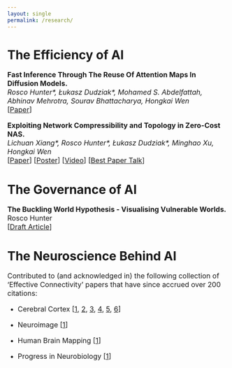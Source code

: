```yaml
---
layout: single
permalink: /research/
---
```

<h1>The Efficiency of AI</h1>
<p style="font-size: 16px;"><b>Fast Inference Through The Reuse Of Attention Maps In Diffusion Models.</b><br>
<em>Rosco Hunter*, Łukasz Dudziak*, Mohamed S. Abdelfattah, Abhinav Mehrotra, Sourav Bhattacharya, Hongkai Wen</em><br>
[<a href="../PHAST_Diffusion.pdf">Paper</a>]

<p style="font-size: 16px;"><b>Exploiting Network Compressibility and Topology in Zero-Cost NAS.</b><br>
<em>Lichuan Xiang*, Rosco Hunter*, Łukasz Dudziak*, Minghao Xu, Hongkai Wen</em><br>
[<a href="../Paper.pdf">Paper</a>]  [<a href="../AutoML_Poster.pdf">Poster</a>]  [<a href="https://www.youtube.com/watch?v=bypTOrUDlnU">Video</a>] [<a href="https://www.youtube.com/watch?v=y-skTMWiZS0">Best Paper Talk</a>] 
</p>

<h1>The Governance of AI</h1>
<p style="font-size: 16px;"><b>The Buckling World Hypothesis - Visualising Vulnerable Worlds.</b><br>
Rosco Hunter<br>
[<a href="../RH_The_Buckling_World_Hypothesis.pdf">Draft Article</a>]

<h1>The Neuroscience Behind AI</h1>
<p style="font-size: 16px;">Contributed to (and acknowledged in) the following collection of ‘Effective Connectivity’ papers that have since accrued over 200 citations: 
<ul>
    <li><p style="font-size: 16px;">Cerebral Cortex [<a href="https://www.oxcns.org/papers/647%20Rolls%20et%20al%202022%20Effective%20connectivity%20of%20the%20human%20hippocampus%20memory%20system.pdf">1</a>, <a href="https://www.oxcns.org/papers/660%20Rolls%20et%20al%202023%20Prefrontal%20and%20somatosensory%20cortex%20connectivity%20in%20humans.pdf"> 2</a>, <a href="https://www.oxcns.org/papers/655%20Rolls%20et%20al%202023%20Human%20posterior%20parietal%20cortex.pdf"> 3</a>, <a href="https://www.oxcns.org/papers/649%20Rolls%20et%20al%202023%20Human%20orbitofrontal%20cortex,%20vmPFC,%20and%20anterior%20cingulate%20cortex%20effective%20connectome.pdf"> 4</a>, <a href="https://www.oxcns.org/papers/678%20Rolls%20et%20al%202024%20Frontal%20Pole%20Cortex.pdf"> 5</a>, <a href="https://www.oxcns.org/papers/666%20Rolls%20Rauschecker%20et%20al%202023%20Auditory%20cortical%20connectivity%20in%20humans.pdf"> 6</a>]
    <li><p style="font-size: 16px;">Neuroimage [<a href="https://www.oxcns.org/papers/654%20Rolls%20et%20al%202022%20Language%20Connectome.pdf">1</a>]
    <li><p style="font-size: 16px;">Human Brain Mapping [<a href="https://www.oxcns.org/papers/661%20Rolls%20Wirth%20et%20al%202023%20Posterior%20cingulate%20connectome,%20memory,%20and%20navigation.pdf">1</a>]
    <li><p style="font-size: 16px;">Progress in Neurobiology [<a href="https://www.oxcns.org/papers/665%20Rolls%20et%20al%202023%20Amygdala%20and%20orbitofrontal%20cortex%20connectivity,%20and%20emotion.pdf">1</a>]


